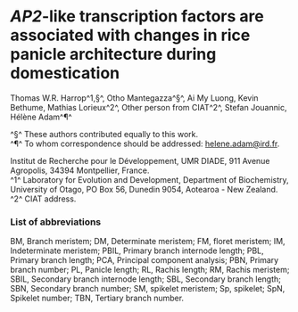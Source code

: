 
# *AP2*-like transcription factors are associated with changes in rice panicle architecture during domestication

Thomas W.R. Harrop^1,§^, Otho Mantegazza^§^, Ai My Luong, Kevin Bethume, Mathias Lorieux^2^, Other person from CIAT^2^, Stefan Jouannic, Hélène Adam^¶^

^§^ These authors contributed equally to this work.  
^¶^ To whom correspondence should be addressed: helene.adam@ird.fr.

Institut de Recherche pour le Développement, UMR DIADE, 911 Avenue Agropolis, 34394 Montpellier, France.  
^1^ Laboratory for Evolution and Development, Department of Biochemistry, University of Otago, PO Box 56, Dunedin 9054, Aotearoa - New Zealand.  
^2^ CIAT address.

### List of abbreviations

BM, Branch meristem;
DM, Determinate meristem; 
FM, floret meristem;
IM, Indeterminate meristem; 
PBIL, Primary branch internode length;
PBL, Primary branch length;
PCA, Principal component analysis;
PBN, Primary branch number;
PL, Panicle length;
RL, Rachis length;
RM, Rachis meristem;
SBIL, Secondary branch internode length;
SBL, Secondary branch length;
SBN, Secondary branch number;
SM, spikelet meristem;
Sp, spikelet;
SpN, Spikelet number;
TBN, Tertiary branch number.
